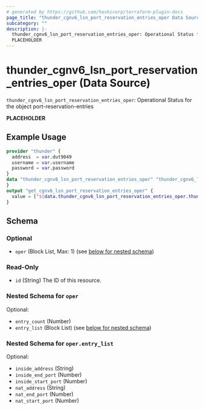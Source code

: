 ```yaml
---
# generated by https://github.com/hashicorp/terraform-plugin-docs
page_title: "thunder_cgnv6_lsn_port_reservation_entries_oper Data Source - terraform-provider-thunder"
subcategory: ""
description: |-
  thunder_cgnv6_lsn_port_reservation_entries_oper: Operational Status for the object port-reservation-entries
  PLACEHOLDER
---
```


# thunder_cgnv6_lsn_port_reservation_entries_oper (Data Source)

`thunder_cgnv6_lsn_port_reservation_entries_oper`: Operational Status for the object port-reservation-entries

__PLACEHOLDER__

## Example Usage

```terraform
provider "thunder" {
  address  = var.dut9049
  username = var.username
  password = var.password
}
data "thunder_cgnv6_lsn_port_reservation_entries_oper" "thunder_cgnv6_lsn_port_reservation_entries_oper" {
}
output "get_cgnv6_lsn_port_reservation_entries_oper" {
  value = ["${data.thunder_cgnv6_lsn_port_reservation_entries_oper.thunder_cgnv6_lsn_port_reservation_entries_oper}"]
}
```

<!-- schema generated by tfplugindocs -->
## Schema

### Optional

- `oper` (Block List, Max: 1) (see [below for nested schema](#nestedblock--oper))

### Read-Only

- `id` (String) The ID of this resource.

<a id="nestedblock--oper"></a>
### Nested Schema for `oper`

Optional:

- `entry_count` (Number)
- `entry_list` (Block List) (see [below for nested schema](#nestedblock--oper--entry_list))

<a id="nestedblock--oper--entry_list"></a>
### Nested Schema for `oper.entry_list`

Optional:

- `inside_address` (String)
- `inside_end_port` (Number)
- `inside_start_port` (Number)
- `nat_address` (String)
- `nat_end_port` (Number)
- `nat_start_port` (Number)



